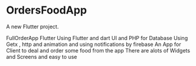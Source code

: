 # OrdersFoodApp

A new Flutter project.

FullOrderApp Flutter Using Flutter and dart UI and PHP for Database Using Getx , http and animation and using notifications by firebase An App for Client to deal and order some food from the app There are alots of Widgets and Screens and easy to use
